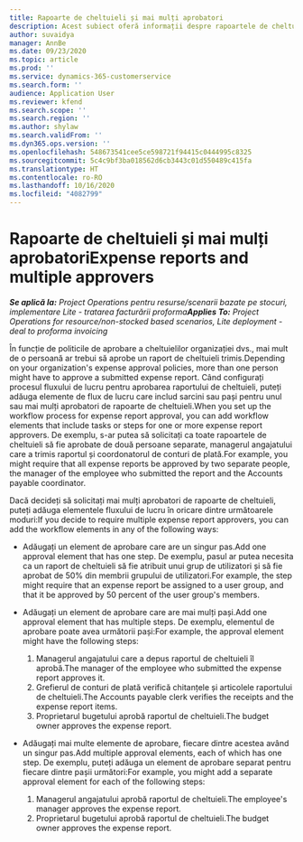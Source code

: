 ```yaml
---
title: Rapoarte de cheltuieli și mai mulți aprobatori
description: Acest subiect oferă informații despre rapoartele de cheltuieli care necesită aprobarea mai multor persoane.
author: suvaidya
manager: AnnBe
ms.date: 09/23/2020
ms.topic: article
ms.prod: ''
ms.service: dynamics-365-customerservice
ms.search.form: ''
audience: Application User
ms.reviewer: kfend
ms.search.scope: ''
ms.search.region: ''
ms.author: shylaw
ms.search.validFrom: ''
ms.dyn365.ops.version: ''
ms.openlocfilehash: 548673541cee5ce598721f94415c0444995c8325
ms.sourcegitcommit: 5c4c9bf3ba018562d6cb3443c01d550489c415fa
ms.translationtype: HT
ms.contentlocale: ro-RO
ms.lasthandoff: 10/16/2020
ms.locfileid: "4082799"
---
```

# <a name="expense-reports-and-multiple-approvers"></a><span data-ttu-id="81117-103">Rapoarte de cheltuieli și mai mulți aprobatori</span><span class="sxs-lookup"><span data-stu-id="81117-103">Expense reports and multiple approvers</span></span>

<span data-ttu-id="81117-104">_**Se aplică la:** Project Operations pentru resurse/scenarii bazate pe stocuri, implementare Lite - tratarea facturării proforma_</span><span class="sxs-lookup"><span data-stu-id="81117-104">_**Applies To:** Project Operations for resource/non-stocked based scenarios, Lite deployment - deal to proforma invoicing_</span></span>

<span data-ttu-id="81117-105">În funcție de politicile de aprobare a cheltuielilor organizației dvs., mai mult de o persoană ar trebui să aprobe un raport de cheltuieli trimis.</span><span class="sxs-lookup"><span data-stu-id="81117-105">Depending on your organization's expense approval policies, more than one person might have to approve a submitted expense report.</span></span> <span data-ttu-id="81117-106">Când configurați procesul fluxului de lucru pentru aprobarea raportului de cheltuieli, puteți adăuga elemente de flux de lucru care includ sarcini sau pași pentru unul sau mai mulți aprobatori de rapoarte de cheltuieli.</span><span class="sxs-lookup"><span data-stu-id="81117-106">When you set up the workflow process for expense report approval, you can add workflow elements that include tasks or steps for one or more expense report approvers.</span></span> <span data-ttu-id="81117-107">De exemplu, s-ar putea să solicitați ca toate rapoartele de cheltuieli să fie aprobate de două persoane separate, managerul angajatului care a trimis raportul și coordonatorul de conturi de plată.</span><span class="sxs-lookup"><span data-stu-id="81117-107">For example, you might require that all expense reports be approved by two separate people, the manager of the employee who submitted the report and the Accounts payable coordinator.</span></span>

<span data-ttu-id="81117-108">Dacă decideți să solicitați mai mulți aprobatori de rapoarte de cheltuieli, puteți adăuga elementele fluxului de lucru în oricare dintre următoarele moduri:</span><span class="sxs-lookup"><span data-stu-id="81117-108">If you decide to require multiple expense report approvers, you can add the workflow elements in any of the following ways:</span></span>

- <span data-ttu-id="81117-109">Adăugați un element de aprobare care are un singur pas.</span><span class="sxs-lookup"><span data-stu-id="81117-109">Add one approval element that has one step.</span></span> <span data-ttu-id="81117-110">De exemplu, pasul ar putea necesita ca un raport de cheltuieli să fie atribuit unui grup de utilizatori și să fie aprobat de 50% din membrii grupului de utilizatori.</span><span class="sxs-lookup"><span data-stu-id="81117-110">For example, the step might require that an expense report be assigned to a user group, and that it be approved by 50 percent of the user group's members.</span></span>
- <span data-ttu-id="81117-111">Adăugați un element de aprobare care are mai mulți pași.</span><span class="sxs-lookup"><span data-stu-id="81117-111">Add one approval element that has multiple steps.</span></span> <span data-ttu-id="81117-112">De exemplu, elementul de aprobare poate avea următorii pași:</span><span class="sxs-lookup"><span data-stu-id="81117-112">For example, the approval element might have the following steps:</span></span>

    1. <span data-ttu-id="81117-113">Managerul angajatului care a depus raportul de cheltuieli îl aprobă.</span><span class="sxs-lookup"><span data-stu-id="81117-113">The manager of the employee who submitted the expense report approves it.</span></span>
    2. <span data-ttu-id="81117-114">Grefierul de conturi de plată verifică chitanțele și articolele raportului de cheltuieli.</span><span class="sxs-lookup"><span data-stu-id="81117-114">The Accounts payable clerk verifies the receipts and the expense report items.</span></span>
    3. <span data-ttu-id="81117-115">Proprietarul bugetului aprobă raportul de cheltuieli.</span><span class="sxs-lookup"><span data-stu-id="81117-115">The budget owner approves the expense report.</span></span>

- <span data-ttu-id="81117-116">Adăugați mai multe elemente de aprobare, fiecare dintre acestea având un singur pas.</span><span class="sxs-lookup"><span data-stu-id="81117-116">Add multiple approval elements, each of which has one step.</span></span> <span data-ttu-id="81117-117">De exemplu, puteți adăuga un element de aprobare separat pentru fiecare dintre pașii următori:</span><span class="sxs-lookup"><span data-stu-id="81117-117">For example, you might add a separate approval element for each of the following steps:</span></span>

    1. <span data-ttu-id="81117-118">Managerul angajatului aprobă raportul de cheltuieli.</span><span class="sxs-lookup"><span data-stu-id="81117-118">The employee's manager approves the expense report.</span></span>
    2. <span data-ttu-id="81117-119">Proprietarul bugetului aprobă raportul de cheltuieli.</span><span class="sxs-lookup"><span data-stu-id="81117-119">The budget owner approves the expense report.</span></span>

